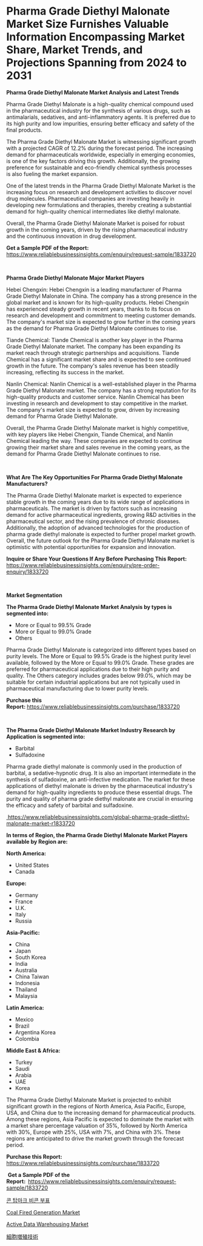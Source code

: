 <p><h1>Pharma Grade Diethyl Malonate Market Size Furnishes Valuable Information Encompassing Market Share, Market Trends, and Projections Spanning from 2024 to 2031</h1></p><p><strong>Pharma Grade Diethyl Malonate Market Analysis and Latest Trends</strong></p>
<p><p>Pharma Grade Diethyl Malonate is a high-quality chemical compound used in the pharmaceutical industry for the synthesis of various drugs, such as antimalarials, sedatives, and anti-inflammatory agents. It is preferred due to its high purity and low impurities, ensuring better efficacy and safety of the final products.</p><p>The Pharma Grade Diethyl Malonate Market is witnessing significant growth with a projected CAGR of 12.2% during the forecast period. The increasing demand for pharmaceuticals worldwide, especially in emerging economies, is one of the key factors driving this growth. Additionally, the growing preference for sustainable and eco-friendly chemical synthesis processes is also fueling the market expansion.</p><p>One of the latest trends in the Pharma Grade Diethyl Malonate Market is the increasing focus on research and development activities to discover novel drug molecules. Pharmaceutical companies are investing heavily in developing new formulations and therapies, thereby creating a substantial demand for high-quality chemical intermediates like diethyl malonate.</p><p>Overall, the Pharma Grade Diethyl Malonate Market is poised for robust growth in the coming years, driven by the rising pharmaceutical industry and the continuous innovation in drug development.</p></p>
<p><strong>Get a Sample PDF of the Report:&nbsp;</strong> <a href="https://www.reliablebusinessinsights.com/enquiry/request-sample/1833720">https://www.reliablebusinessinsights.com/enquiry/request-sample/1833720</a></p>
<p>&nbsp;</p>
<p><strong>Pharma Grade Diethyl Malonate Major Market Players</strong></p>
<p><p>Hebei Chengxin: Hebei Chengxin is a leading manufacturer of Pharma Grade Diethyl Malonate in China. The company has a strong presence in the global market and is known for its high-quality products. Hebei Chengxin has experienced steady growth in recent years, thanks to its focus on research and development and commitment to meeting customer demands. The company's market size is expected to grow further in the coming years as the demand for Pharma Grade Diethyl Malonate continues to rise.</p><p>Tiande Chemical: Tiande Chemical is another key player in the Pharma Grade Diethyl Malonate market. The company has been expanding its market reach through strategic partnerships and acquisitions. Tiande Chemical has a significant market share and is expected to see continued growth in the future. The company's sales revenue has been steadily increasing, reflecting its success in the market.</p><p>Nanlin Chemical: Nanlin Chemical is a well-established player in the Pharma Grade Diethyl Malonate market. The company has a strong reputation for its high-quality products and customer service. Nanlin Chemical has been investing in research and development to stay competitive in the market. The company's market size is expected to grow, driven by increasing demand for Pharma Grade Diethyl Malonate.</p><p>Overall, the Pharma Grade Diethyl Malonate market is highly competitive, with key players like Hebei Chengxin, Tiande Chemical, and Nanlin Chemical leading the way. These companies are expected to continue growing their market share and sales revenue in the coming years, as the demand for Pharma Grade Diethyl Malonate continues to rise.</p></p>
<p>&nbsp;</p>
<p><strong>What Are The Key Opportunities For Pharma Grade Diethyl Malonate Manufacturers?</strong></p>
<p><p>The Pharma Grade Diethyl Malonate market is expected to experience stable growth in the coming years due to its wide range of applications in pharmaceuticals. The market is driven by factors such as increasing demand for active pharmaceutical ingredients, growing R&D activities in the pharmaceutical sector, and the rising prevalence of chronic diseases. Additionally, the adoption of advanced technologies for the production of pharma grade diethyl malonate is expected to further propel market growth. Overall, the future outlook for the Pharma Grade Diethyl Malonate market is optimistic with potential opportunities for expansion and innovation.</p></p>
<p><strong>Inquire or Share Your Questions If Any Before Purchasing This Report:</strong> <a href="https://www.reliablebusinessinsights.com/enquiry/pre-order-enquiry/1833720">https://www.reliablebusinessinsights.com/enquiry/pre-order-enquiry/1833720</a></p>
<p>&nbsp;</p>
<p><strong>Market Segmentation</strong></p>
<p><strong>The Pharma Grade Diethyl Malonate Market Analysis by types is segmented into:</strong></p>
<p><ul><li>More or Equal to 99.5% Grade</li><li>More or Equal to 99.0% Grade</li><li>Others</li></ul></p>
<p><p>Pharma Grade Diethyl Malonate is categorized into different types based on purity levels. The More or Equal to 99.5% Grade is the highest purity level available, followed by the More or Equal to 99.0% Grade. These grades are preferred for pharmaceutical applications due to their high purity and quality. The Others category includes grades below 99.0%, which may be suitable for certain industrial applications but are not typically used in pharmaceutical manufacturing due to lower purity levels.</p></p>
<p><strong>Purchase this Report:&nbsp;</strong><a href="https://www.reliablebusinessinsights.com/purchase/1833720">https://www.reliablebusinessinsights.com/purchase/1833720</a></p>
<p>&nbsp;</p>
<p><strong>The Pharma Grade Diethyl Malonate Market Industry Research by Application is segmented into:</strong></p>
<p><ul><li>Barbital</li><li>Sulfadoxine</li></ul></p>
<p><p>Pharma grade diethyl malonate is commonly used in the production of barbital, a sedative-hypnotic drug. It is also an important intermediate in the synthesis of sulfadoxine, an anti-infective medication. The market for these applications of diethyl malonate is driven by the pharmaceutical industry's demand for high-quality ingredients to produce these essential drugs. The purity and quality of pharma grade diethyl malonate are crucial in ensuring the efficacy and safety of barbital and sulfadoxine.</p></p>
<p><a href="https://www.reliablebusinessinsights.com/global-pharma-grade-diethyl-malonate-market-r1833720">&nbsp;https://www.reliablebusinessinsights.com/global-pharma-grade-diethyl-malonate-market-r1833720</a></p>
<p><strong>In terms of Region, the Pharma Grade Diethyl Malonate Market Players available by Region are:</strong></p>
<p>
    <p> <strong> North America: </strong>
        <ul>
            <li>United States</li>
            <li>Canada</li>
        </ul>
        </p> 
    <p> <strong> Europe: </strong>
        <ul>
            <li>Germany</li>
            <li>France</li>
            <li>U.K.</li>
            <li>Italy</li>
            <li>Russia</li>
        </ul>
        </p> 
    <p> <strong> Asia-Pacific: </strong>
        <ul>
            <li>China</li>
            <li>Japan</li>
            <li>South Korea</li>
            <li>India</li>
            <li>Australia</li>
            <li>China Taiwan</li>
            <li>Indonesia</li>
            <li>Thailand</li>
            <li>Malaysia</li>
        </ul>
        </p> 
    <p> <strong> Latin America: </strong>
        <ul>
            <li>Mexico</li>
            <li>Brazil</li>
            <li>Argentina Korea</li>
            <li>Colombia</li>
        </ul>
        </p> 
    <p> <strong> Middle East & Africa: </strong>
        <ul>
            <li>Turkey</li>
            <li>Saudi</li>
            <li>Arabia</li>
            <li>UAE</li>
            <li>Korea</li>
        </ul>
    </p>
    </p>
<p><p>The Pharma Grade Diethyl Malonate Market is projected to exhibit significant growth in the regions of North America, Asia Pacific, Europe, USA, and China due to the increasing demand for pharmaceutical products. Among these regions, Asia Pacific is expected to dominate the market with a market share percentage valuation of 35%, followed by North America with 30%, Europe with 25%, USA with 7%, and China with 3%. These regions are anticipated to drive the market growth through the forecast period.</p></p>
<p><strong>Purchase this Report: </strong><a href="https://www.reliablebusinessinsights.com/purchase/1833720">https://www.reliablebusinessinsights.com/purchase/1833720</a></p>
<p>&nbsp;<strong>Get a Sample PDF of the Report:&nbsp;&nbsp;</strong><a href="https://www.reliablebusinessinsights.com/enquiry/request-sample/1833720">https://www.reliablebusinessinsights.com/enquiry/request-sample/1833720</a></p>
<p><strong></strong></p>
<p><p><a href="https://medium.com/@sophieinleeds/%EC%9B%90c%EC%9B%90%EC%8A%A4-topmarks-%EB%B9%84%EC%BD%98-buoy-%EB%A7%88%EC%BC%93-%EC%82%AC%EC%9D%B4%EC%A6%88%EB%8A%94-%EA%B8%80%EB%A1%9C%EB%B2%8C-%EC%82%B0%EC%97%85%EC%97%90%EC%84%9C-%EC%B5%9C%EA%B3%A0%EC%9D%98-%EB%A7%88%EC%BC%80%ED%8C%85-%EC%B1%84%EB%84%90%EC%9D%84-%EB%B3%B4%EC%97%AC%EC%A4%8D%EB%8B%88%EB%8B%A4-acfbd236b717">콘 탑마크 비콘 부표</a></p><p><a href="https://www.linkedin.com/pulse/coal-fired-generation-market-exploring-share-trends-future-growth-1rb7e">Coal Fired Generation Market</a></p><p><a href="https://www.linkedin.com/pulse/decoding-active-data-warehousing-market-metrics-share-trends-nwvfe">Active Data Warehousing Market</a></p><p><a href="https://medium.com/@elishelacruz56456/%E7%B4%B0%E8%83%9E%E6%8B%A1%E5%BC%B5%E6%8A%80%E8%A1%93%E3%81%AE%E5%B8%82%E5%A0%B4%E5%8B%95%E5%90%91%E3%81%A8%E5%B8%82%E5%A0%B4%E5%88%86%E6%9E%90%E3%81%AF-2024%E5%B9%B4%E3%81%8B%E3%82%892031%E5%B9%B4%E3%81%BE%E3%81%A7%E3%81%AE%E4%BA%88%E6%B8%AC%E3%81%95%E3%82%8C%E3%81%A6%E3%81%84%E3%81%BE%E3%81%99-3eb004b5a645">細胞増殖技術</a></p></p>